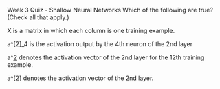 Week 3 Quiz - Shallow Neural Networks
Which of the following are true? (Check all that apply.)

X is a matrix in which each column is one training example.

a^[2]_4 is the activation output by the 4th neuron of the 2nd layer

a^[2](12) denotes the activation vector of the 2nd layer for the 12th training example.

a^[2] denotes the activation vector of the 2nd layer.
